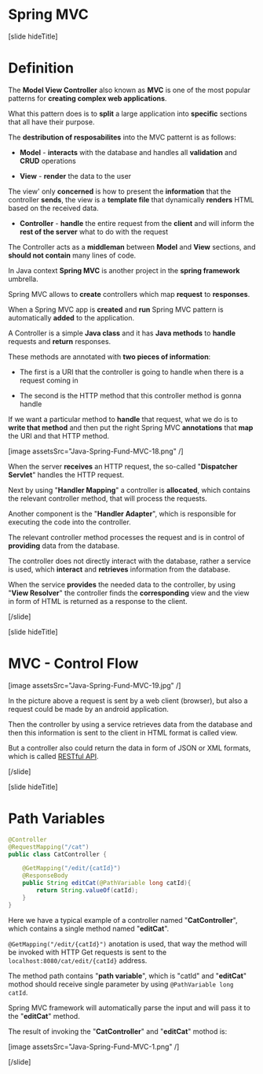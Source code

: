 # Spring MVC

[slide hideTitle]
# Definition

The **Model View Controller** also known as **MVC** is one of the most popular patterns for **creating complex web applications**.

What this pattern does is to **split** a large application into **specific** sections that all have their purpose.

The **destribution of resposabilites** into the MVC patternt is as follows: 

- **Model** - **interacts** with the database and handles all **validation** and **CRUD** operations

- **View** - **render** the data to the user

The view' only **concerned** is how to present the **information** that the controller **sends**, the view is a **template file** that dynamically **renders** HTML based on the received data.

- **Controller** - **handle** the entire request from the **client** and will inform the **rest of the server** what to do with the request

The Controller acts as a **middleman** between **Model** and **View** sections, and **should not contain** many lines of code.

In Java context **Spring MVC** is another project in the **spring framework** umbrella.

Spring MVC allows to **create** controllers which map **request** to **responses**.

When a Spring MVC app is **created** and **run** Spring MVC pattern is automatically **added** to the application. 

A Controller is a simple **Java class** and it has **Java methods** to **handle** requests and **return** responses.

These methods are annotated with **two pieces of information**:

- The first is a URI that the controller is going to handle when there is a request coming in 

- The second is the HTTP method that this controller method is gonna handle

If we want a particular method to **handle** that request, what we do is to **write that method** and then put the right Spring MVC **annotations** that **map** the URI and that HTTP method.

[image assetsSrc="Java-Spring-Fund-MVC-18.png" /]

When the server **receives** an HTTP request, the so-called "**Dispatcher Servlet**" handles the HTTP request.

Next by using "**Handler Mapping**" a controller is **allocated**, which contains the relevant controller method, that will process the requests. 

Another component is the "**Handler Adapter**", which is responsible for executing the code into the controller.

The relevant controller method processes the request and is in control of **providing** data from the database.

The controller does not directly interact with the database, rather a service is used, which **interact** and **retrieves** information from the database.

When the service **provides** the needed data to the controller, by using "**View Resolver**" the controller finds the **corresponding** view and the view in form of HTML is returned as a response to the client.

[/slide]

[slide hideTitle]
# MVC - Control Flow

[image assetsSrc="Java-Spring-Fund-MVC-19.jpg" /]

In the picture above a request is sent by a web client (browser), but also a request could be made by an android application.

Then the controller by using a service retrieves data from the database and then this information is sent to the client in HTML format is called view. 

But a controller also could return the data in form of JSON or XML formats, which is called [RESTful API](https://en.wikipedia.org/wiki/Representational_state_transfer).

[/slide]

[slide hideTitle]
# Path Variables

```java
@Controller
@RequestMapping("/cat")
public class CatController {

    @GetMapping("/edit/{catId}")
    @ResponseBody
    public String editCat(@PathVariable long catId){
        return String.valueOf(catId);
    }
}

```

Here we have a typical example of a controller named "**CatController**", which contains a single method named "**editCat**".

`@GetMapping("/edit/{catId}")` anotation is used, that way the method will be invoked with HTTP Get requests is sent to the `localhost:8080/cat/edit/{catId}` address.

The method path contains "**path variable**", which is "catId" and "**editCat**" mothod should receive single parameter by using `@PathVariable long catId`.

Spring MVC framework will automatically parse the input and will pass it to the "**editCat**" method.

The result of invoking the "**CatController**" and "**editCat**" mothod is:

[image assetsSrc="Java-Spring-Fund-MVC-1.png" /]

[/slide]